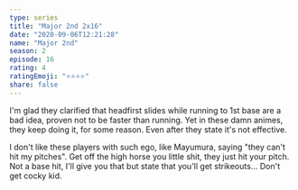 ```yaml
---
type: series
title: "Major 2nd 2x16"
date: "2020-09-06T12:21:28"
name: "Major 2nd"
season: 2
episode: 16
rating: 4
ratingEmoji: "⭐️⭐️⭐️⭐️"
share: false
---
```


I'm glad they clarified that headfirst slides while running to 1st base are a bad idea, proven not to be faster than running. Yet in these damn animes, they keep doing it, for some reason. Even after they state it's not effective.

I don't like these players with such ego, like Mayumura, saying "they can't hit my pitches". Get off the high horse you little shit, they just hit your pitch. Not a base hit, I'll give you that but state that you'll get strikeouts... Don't get cocky kid.
